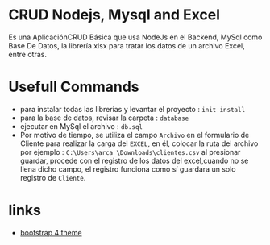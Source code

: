 # CRUD Nodejs, Mysql and Excel
Es una AplicaciónCRUD Básica que usa NodeJs en el Backend, MySql como Base De Datos, 
la librería xlsx para tratar los datos de un archivo Excel, entre otras.


# Usefull Commands
- para instalar todas las librerías y levantar el proyecto : `init install`
- para la base de datos, revisar la carpeta : `database`
- ejecutar en MySql el archivo : `db.sql`
- Por motivo de tiempo, se utiliza el campo `Archivo` en el formulario de Cliente para realizar la carga del `EXCEL`,
en él, colocar la ruta del archivo por ejemplo : `C:\Users\arca_\Downloads\clientes.csv` al presionar guardar, procede con el registro de los datos del excel,cuando no se llena dicho campo, el registro funciona como sí guardara un solo registro de `Cliente`.

# links
- [bootstrap 4 theme](https://bootswatch.com/4/lux/bootstrap.min.css)
